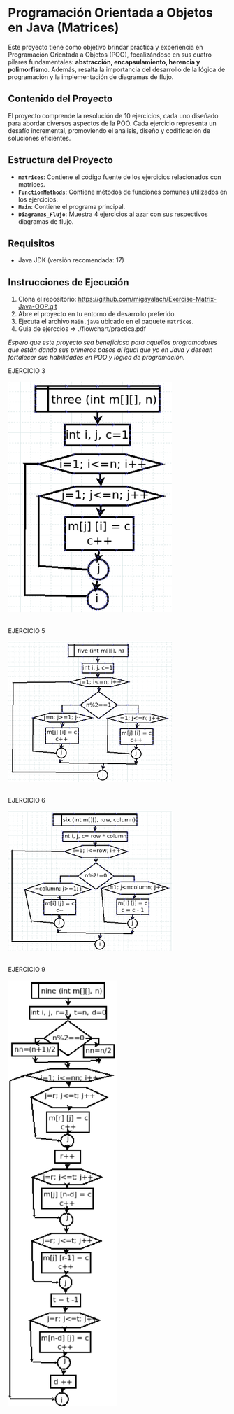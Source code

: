 # Programación Orientada a Objetos en Java (Matrices)

Este proyecto tiene como objetivo brindar práctica y experiencia en Programación Orientada a Objetos (POO), focalizándose en sus cuatro pilares fundamentales: **abstracción, encapsulamiento, herencia y polimorfismo**. Además, resalta la importancia del desarrollo de la lógica de programación y la implementación de diagramas de flujo.

## Contenido del Proyecto

El proyecto comprende la resolución de 10 ejercicios, cada uno diseñado para abordar diversos aspectos de la POO. Cada ejercicio representa un desafío incremental, promoviendo el análisis, diseño y codificación de soluciones eficientes.

## Estructura del Proyecto

- **`matrices`**: Contiene el código fuente de los ejercicios relacionados con matrices.
- **`FunctionMethods`**: Contiene métodos de funciones comunes utilizados en los ejercicios.
- **`Main`**: Contiene el programa principal.
- **`Diagramas_Flujo`**: Muestra 4 ejercicios al azar con sus respectivos diagramas de flujo.

## Requisitos

- Java JDK (versión recomendada: 17)

## Instrucciones de Ejecución

1. Clona el repositorio:
https://github.com/migayalach/Exercise-Matrix-Java-OOP.git
2. Abre el proyecto en tu entorno de desarrollo preferido.
3. Ejecuta el archivo `Main.java` ubicado en el paquete `matrices`.
4. Guia de ejerccios =>
    ./flowchart/practica.pdf

*Espero que este proyecto sea beneficioso para aquellos programadores que están dando sus primeros pasos al igual que yo en Java y desean fortalecer sus habilidades en POO y lógica de programación.*

EJERCICIO 3<br><br>
<img src="./flowchart/three.png" alt="Ejercicio 3" width="375"/><br><br>

EJERCICIO 5<br><br>
<img src="./flowchart/five.png" alt="Ejercicio 3" width="375"/><br><br>

EJERCICIO 6<br><br>
<img src="./flowchart/six.png" alt="Ejercicio 3" width="375"/><br><br>

EJERCICIO 9<br><br>
<img src="./flowchart/nueve.png" alt="Ejercicio 3" width="250"/><br><br>
